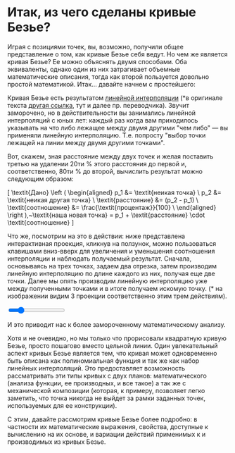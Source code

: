 # Итак, из чего сделаны кривые Безье?

Играя с позициями точек, вы, возможно, получили общее представление о том, как кривые Безье себя ведут. Но чем же является кривая Безье? Ее можно объяснять двумя способами. Оба эквиваленты, однако один из них затрагивает объемные математические описания, тогда как второй пользуется довольно простой математикой. Итак... давайте начнем с простейшего:

Кривая Безье есть результатом [линейной интерполяции](https://ru.wikipedia.org/wiki/%D0%9B%D0%B8%D0%BD%D0%B5%D0%B9%D0%BD%D0%B0%D1%8F_%D0%B8%D0%BD%D1%82%D0%B5%D1%80%D0%BF%D0%BE%D0%BB%D1%8F%D1%86%D0%B8%D1%8F) (*в оригинале текста [другая ссылка](https://en.wikipedia.org/wiki/Linear_interpolation), тут и далее пр. переводчика). Звучит заморочено, но в действительности вы занимались линейной интерполяций с юных лет: каждый раз когда вам приходилось указывать на что либо лежащее между двумя другими "чем либо" — вы применяли линейную интерполяцию. Т.е. попросту "выбор точки лежащей на линии между двумя другими точками".

Вот, скажем, зная расстояние между двух точек и желая поставить третью на удалении 20ти % этого расстояния до первой и, соответственно, 80ти % до второй, вычислить результат можно следующим образом:

\[
\textit{Дано} \left (
  \begin{aligned}
    p_1 &= \textit{неикая точка} \\
    p_2 &= \textit{неикая другая точка} \\
    \textit{расстояние} &= (p_2 - p_1) \\
    \textit{соотношение} &= \frac{\textit{процентаж}}{100} \\
  \end{aligned}
\right ),~\textit{наша новая точка} = p_1 + \textit{расстояние} \cdot \textit{соотношение}
\]

Что же, посмотрим на это в действии: ниже представлена интерактивная проекция, кликнув на ползунок, можно пользоваться клавишами вниз-вверх для увеличения и уменьшения соотношения интерполяции и наблюдать получаемый результат. Сначала, основываясь на трех точках, задаем два отрезка, затем производим линейную интерполяцию по длине каждого из них, получая еще две точки. Далее мы опять производим линейную интерполяцию уже между полученными точками и в итоге получаем искомую точку. (* на изображении видим 3 проекции соответственно этим трем действиям).

<graphics-element title="Линейная интерполяция составляющая кривую Безье" width="825" src="./interpolation.js">
  <input type="range" min="10" max="90" step="1" value="25" class="slide-control">
</graphics-element>

И это приводит нас к более замороченному математическому анализу.

Хотя и не очевидно, но мы только что прорисовали квадратную кривую Безье, просто пошагово вместо цельной линии. Один увлекательный аспект кривых Безье является тем, что кривая может одновременно быть описана как полиномиальная функция и так же как набор линейных интерполяций. Это предоставляет возможность рассматривать эти типы кривых с двух планов: математического (анализа функции, ее производных, и все такое) а так же с механической композиции (которая, к примеру, позволяет легко заметить, что точка никогда не выйдет за рамки заданных точек, используемых для ее конструкции).

С этим, давайте рассмотрим кривые Безье более подробно: в частности их математические выражения, свойства, доступные к вычислению на их основе, и вариации действий применимых к и производимых из кривых Безье.
